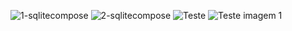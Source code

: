 ![1-sqlitecompose](./Imgs/1-sqlitecompose.jpg)
![2-sqlitecompose](./Imgs/2-sqlitecompose.jpg)
![Teste](https://raw.githubusercontent.com/seu-usuario/seu-repositorio/main/Imgs/1-sqlitecompose.jpg)
![Teste imagem 1](./imgs/1-sightcomposts.jpg)
